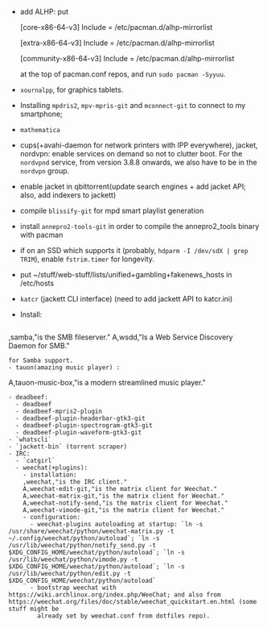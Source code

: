 - add ALHP: put

    [core-x86-64-v3]
    Include = /etc/pacman.d/alhp-mirrorlist

    [extra-x86-64-v3]
    Include = /etc/pacman.d/alhp-mirrorlist

    [community-x86-64-v3]
    Include = /etc/pacman.d/alhp-mirrorlist

  at the top of pacman.conf repos, and run `sudo pacman -Syyuu`.
- `xournalpp`, for graphics tablets.
- Installing `mpdris2`, `mpv-mpris-git` and `mconnect-git` to connect to my smartphone;
- `mathematica`
- cups(+avahi-daemon for network printers with IPP everywhere), jacket, nordvpn: enable services on demand so not to clutter boot. For the `nordvpnd` service, from version 3.8.8 onwards, we also have to be in the `nordvpn` group.
- enable jacket in qbittorrent(update search engines + add jacket API; also, add indexers to jackett)
- compile `blissify-git` for mpd smart playlist generation
- install `annepro2-tools-git` in order to compile the annepro2_tools binary with pacman
- if on an SSD which supports it (probably, `hdparm -I /dev/sdX | grep TRIM`), enable `fstrim.timer` for longevity.
- put ~/stuff/web-stuff/lists/unified+gambling+fakenews_hosts in /etc/hosts
- `katcr` (jackett CLI interface) (need to add jackett API to katcr.ini)
- Install:
  ```
,samba,"is the SMB fileserver."
A,wsdd,"Is a Web Service Discovery Daemon for SMB."
  ```
for Samba support.
- tauon(amazing music player) :
```
A,tauon-music-box,"is a modern streamlined music player."
```
- deadbeef:
  - deadbeef
  - deadbeef-mpris2-plugin
  - deadbeef-plugin-headerbar-gtk3-git
  - deadbeef-plugin-spectrogram-gtk3-git
  - deadbeef-plugin-waveform-gtk3-git
- `whatscli`
- `jackett-bin` (torrent scraper)
- IRC:
  - `catgirl`
  - weechat(+plugins):
    - installation:
    ,weechat,"is the IRC client."
    A,weechat-edit-git,"is the matrix client for Weechat."
    A,weechat-matrix-git,"is the matrix client for Weechat."
    A,weechat-notify-send,"is the matrix client for Weechat."
    A,weechat-vimode-git,"is the matrix client for Weechat."
    - configuration:
      - weechat-plugins autoloading at startup: `ln -s /usr/share/weechat/python/weechat-matrix.py -t ~/.config/weechat/python/autoload`; `ln -s /usr/lib/weechat/python/notify_send.py -t $XDG_CONFIG_HOME/weechat/python/autoload`; `ln -s /usr/lib/weechat/python/vimode.py -t $XDG_CONFIG_HOME/weechat/python/autoload`; `ln -s /usr/lib/weechat/python/edit.py -t $XDG_CONFIG_HOME/weechat/python/autoload`
      - bootstrap weechat with https://wiki.archlinux.org/index.php/WeeChat; and also from https://weechat.org/files/doc/stable/weechat_quickstart.en.html (some stuff might be
        already set by weechat.conf from dotfiles repo).
